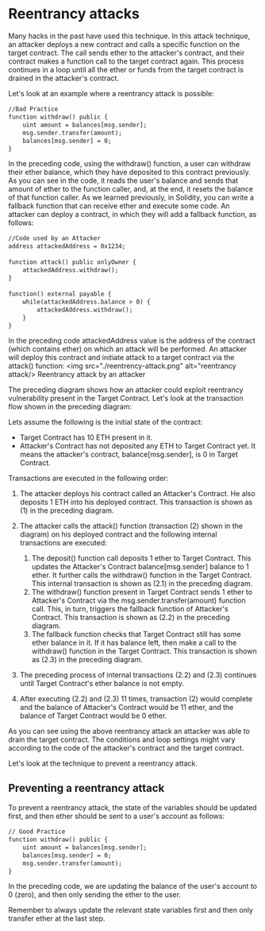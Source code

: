 # Reentrancy attacks

Many hacks in the past have used this technique. In this attack technique, an attacker deploys a new contract and calls a specific function on the target contract. The call sends ether to the attacker's contract, and their contract makes a function call to the target contract again. This process continues in a loop until all the ether or funds from the target contract is drained in the attacker's contract.

Let's look at an example where a reentrancy attack is possible:

```
//Bad Practice
function withdraw() public {
    uint amount = balances[msg.sender];
    msg.sender.transfer(amount);
    balances[msg.sender] = 0;
}
```

In the preceding code, using the withdraw() function, a user can withdraw their ether balance, which they have deposited to this contract previously. As you can see in the code, it reads the user's balance and sends that amount of ether to the function caller, and, at the end, it resets the balance of that function caller. As we learned previously, in Solidity, you can write a fallback function that can receive ether and execute some code. An attacker can deploy a contract, in which they will add a fallback function, as follows:

```
//Code used by an Attacker
address attackedAddress = 0x1234;

function attack() public onlyOwner {
    attackedAddress.withdraw();
}

function() external payable {
    while(attackedAddress.balance > 0) {
        attackedAddress.withdraw();
    }
}
```

In the preceding code attackedAddress value is the address of the contract (which contains ether) on which an attack will be performed. An attacker will deploy this contract and initiate attack to a target contract via the attack() function:
<img src="./reentrency-attack.png" alt="reentrancy attack/>
Reentrancy attack by an attacker

The preceding diagram shows how an attacker could exploit reentrancy vulnerability present in the Target Contract. Let's look at the transaction flow shown in the preceding diagram:

Lets assume the following is the initial state of the contract:

- Target Contract has 10 ETH present in it.
- Attacker's Contract has not deposited any ETH to Target Contract yet. It means the attacker's contract, balance[msg.sender], is 0 in Target Contract.

Transactions are executed in the following order:

1. The attacker deploys his contract called an Attacker's Contract. He also deposits 1 ETH into his deployed contract. This transaction is shown as (1) in the preceding diagram.

2. The attacker calls the attack() function (transaction (2) shown in the diagram) on his deployed contract and the following internal transactions are executed:

   1. The deposit() function call deposits 1 ether to Target Contract. This updates the Attacker's Contract balance[msg.sender] balance to 1 ether. It further calls the withdraw() function in the Target Contract. This internal transaction is shown as (2.1) in the preceding diagram.
   2. The withdraw() function present in Target Contract sends 1 ether to Attacker's Contract via the msg.sender.transfer(amount) function call. This, in turn, triggers the fallback function of Attacker's Contract. This transaction is shown as (2.2) in the preceding diagram.
   3. The fallback function checks that Target Contract still has some ether balance in it. If it has balance left, then make a call to the withdraw() function in the Target Contract. This transaction is shown as (2.3) in the preceding diagram.

3. The preceding process of internal transactions (2.2) and (2.3) continues until Target Contract's ether balance is not empty.
4. After executing (2.2) and (2.3) 11 times, transaction (2) would complete and the balance of Attacker's Contract would be 11 ether, and the balance of Target Contract would be 0 ether.

As you can see using the above reentrancy attack an attacker was able to drain the target contract. The conditions and loop settings might vary according to the code of the attacker's contract and the target contract.

Let's look at the technique to prevent a reentrancy attack.

## Preventing a reentrancy attack

To prevent a reentrancy attack, the state of the variables should be updated first, and then ether should be sent to a user's account as follows:

```
// Good Practice
function withdraw() public {
    uint amount = balances[msg.sender];
    balances[msg.sender] = 0;
    msg.sender.transfer(amount);
}
```

In the preceding code, we are updating the balance of the user's account to 0 (zero), and then only sending the ether to the user.

Remember to always update the relevant state variables first and then only transfer ether at the last step.
